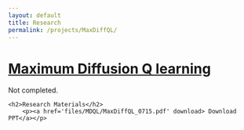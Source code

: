 ```yaml
---
layout: default
title: Research
permalink: /projects/MaxDiffQL/
---
```


<div class="container">
    <h1><a href='https://www.nature.com/articles/s42256-024-00829-3' target="_blank">Maximum Diffusion Q learning</a></h1>
    <p>Not completed.</p>

    <h2>Research Materials</h2>
        <p><a href='files/MDQL/MaxDiffQL_0715.pdf' download> Download PPT</a></p>


</div>

<style>
    /* These styles are copied from projects.md to ensure the 'project-grid' layout works here too */
    .project-grid {
        display: grid;
        grid-template-columns: repeat(auto-fit, minmax(300px, 1fr));
        gap: 2rem;
        margin-top: 2rem;
    }
    .project-item {
        border: 1px solid #ddd;
        padding: 1.5rem;
        border-radius: 8px;
        box-shadow: 0 2px 5px rgba(0,0,0,0.05);
        background-color: #fff;
    }
    body.dark-mode .project-item {
        background-color: #1a1a1a;
        border-color: #333;
        box-shadow: 0 2px 5px rgba(0,0,0,0.2);
    }
    .project-item h3 {
        color: #0a192f;
        margin-bottom: 0.8rem;
    }
    body.dark-mode .project-item h3 {
        color: #64ffda;
    }
    .project-item p {
        margin-bottom: 1.5rem;
    }
    a[href$=".pdf"] {
        color:rgb(14, 85, 192);
        font-weight: 600;
        text-decoration: none;
        transition: color 0.2s ease;
    }

    a[href$=".pdf"]:hover {
        color: #084B8A; 
        text-decoration: underline;
        cursor: pointer;
    }
</style>